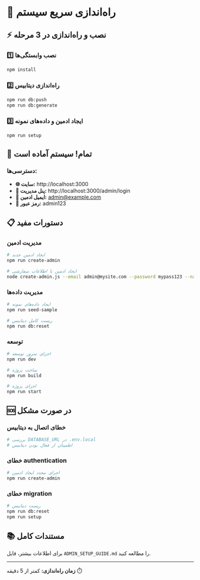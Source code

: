 # 🚀 راه‌اندازی سریع سیستم

## ⚡ نصب و راه‌اندازی در 3 مرحله

### 1️⃣ نصب وابستگی‌ها
```bash
npm install
```

### 2️⃣ راه‌اندازی دیتابیس
```bash
npm run db:push
npm run db:generate
```

### 3️⃣ ایجاد ادمین و داده‌های نمونه
```bash
npm run setup
```

## 🎉 تمام! سیستم آماده است

### دسترسی‌ها:
- **🌐 سایت:** http://localhost:3000
- **🔧 پنل مدیریت:** http://localhost:3000/admin/login
- **📧 ایمیل ادمین:** admin@example.com
- **🔑 رمز عبور:** admin123

## 📋 دستورات مفید

### مدیریت ادمین
```bash
# ایجاد ادمین جدید
npm run create-admin

# ایجاد ادمین با اطلاعات سفارشی
node create-admin.js --email admin@mysite.com --password mypass123 --name "مدیر سایت"
```

### مدیریت داده‌ها
```bash
# ایجاد داده‌های نمونه
npm run seed-sample

# ریست کامل دیتابیس
npm run db:reset
```

### توسعه
```bash
# اجرای سرور توسعه
npm run dev

# ساخت پروژه
npm run build

# اجرای پروژه
npm run start
```

## 🆘 در صورت مشکل

### خطای اتصال به دیتابیس
```bash
# بررسی DATABASE_URL در .env.local
# اطمینان از فعال بودن دیتابیس
```

### خطای authentication
```bash
# اجرای مجدد ایجاد ادمین
npm run create-admin
```

### خطای migration
```bash
# ریست دیتابیس
npm run db:reset
npm run setup
```

## 📚 مستندات کامل
برای اطلاعات بیشتر، فایل `ADMIN_SETUP_GUIDE.md` را مطالعه کنید.

---
**زمان راه‌اندازی:** کمتر از 5 دقیقه ⏱️
